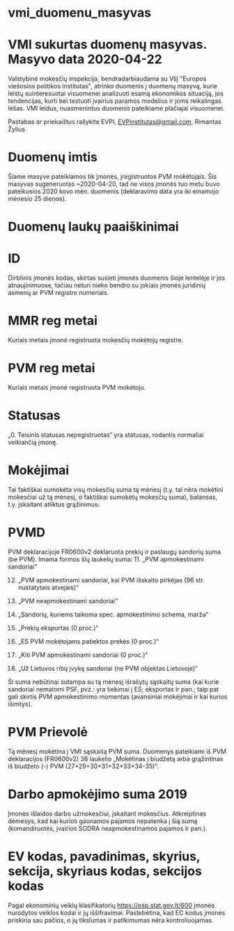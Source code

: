 # vmi_duomenu_masyvas
#
# VMI sukurtas duomenų masyvas. Masyvo data 2020-04-22
Valstybinė mokesčių inspekcija, bendradarbiaudama su VšĮ "Europos viešosios politikos institutas", atrinko duomenis į duomenų masyvą, kurie leistų suinteresuotai visuomenei analizuoti esamą ekonomikos situaciją, jos tendencijas, kurti bei testuoti įvairius paramos modelius ir joms reikalingas lėšas. VMI leidus, nuasmenintus duomenis pateikiame plačiajai visuomenei.

Pastabas ar priekaištus rašykite EVPI, EVPinstitutas@gmail.com, Rimantas Žylius


# Duomenų imtis
Šiame masyve pateikiamos tik įmonės, įregistruotos PVM mokėtojais. Šis masyvas sugeneruotas ~2020-04-20, tad ne visos įmonės tuo metu buvo pateikusios 2020 kovo mėn. duomenis (deklaravimo data yra iki einamojo mėnesio 25 dienos).


# Duomenų laukų paaiškinimai
# ID
Dirbtinis įmonės kodas, skirtas susieti įmonės duomenis šioje lentelėje ir jos atnaujinimuose, tačiau neturi nieko bendro su jokiais įmonės juridinių asmenų ar PVM registro numeriais.

# MMR reg metai
Kuriais metais įmonė registruota mokesčių mokėtojų registre.

# PVM reg metai
Kuriais metais įmonė registruota PVM mokėtoju.

# Statusas
„0. Teisinis statusas neįregistruotas“ yra statusas, rodantis normaliai veikiančią įmonę.

# Mokėjimai
Tai faktiškai sumokėta visų mokesčių suma tą mėnesį (t.y. tai nėra mokėtini mokesčiai už tą mėnesį, o faktiškai sumokėtų mokesčių suma), balansas, t.y. įskaitant atliktus grąžinimus.


# PVMD 
PVM deklaracijoje FR0600v2 deklaruota prekių ir paslaugų sandorių suma (be PVM). Imama formos šių laukelių suma:
 11.	„PVM apmokestinami sandoriai“
 
 12.	„PVM apmokestinami sandoriai, kai PVM išskaito pirkėjas (96 str. nustatytais atvejais)“
 
 13.	„PVM neapmokestinami sandoriai“
 
 14.	„Sandorių, kuriems taikoma spec. apmokestinimo schema, marža“
 
 15.	„Prekių eksportas (0 proc.)“
 
 16.	„ES PVM mokėtojams patiektos prekės (0 proc.)“
 
 17.	„Kiti PVM apmokestinami sandoriai (0 proc.)“
 
 18.	„Už Lietuvos ribų įvykę sandoriai (ne PVM objektas Lietuvoje)“
  
Ši suma nebūtinai sutampa su tą mėnesį išrašytų sąskaitų suma (kai kurie sandoriai nematomi PSF, pvz.: yra tiekimai į ES; eksportas ir pan.; taip pat gali skirtis PVM apmokestinimo momentas (avansiniai mokėjimai ir kai kurios išimtys).


# PVM Prievolė 
Tą mėnesį mokėtina į VMI sąskaitą PVM suma. Duomenys pateikiami iš PVM deklaracijos (FR0600v2) 36 laukelio „Mokėtinas į biudžetą arba grąžintinas iš biudžeto (-) PVM (27+29+30+31+32+33+34-35)“.

 
# Darbo apmokėjimo suma 2019
Įmonės išlaidos darbo užmokesčiui, įskaitant mokesčius. Atkreiptinas dėmesys, kad kai kurios gaunamos pajamos nepatenka į šią sumą (komandiruotės, įvairios SODRA neapmokestinamos pajamos ir pan.).


# EV kodas, pavadinimas, skyrius, sekcija, skyriaus kodas, sekcijos kodas
Pagal ekonominių veiklų klasifikatorių https://osp.stat.gov.lt/600 įmonės nurodytos veiklos kodai ir jų iššifravimai. Pastebėtina, kad EC kodus įmonės priskiria sau pačios, o jų tikslumas ir patikimumas nėra kontroliuojamas.


